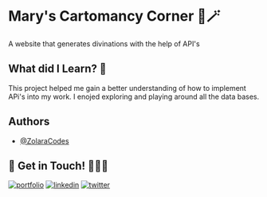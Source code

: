# Mary's Cartomancy Corner 🔮🪄

A  website that generates divinations with the help of API's

##  What did I Learn? 🤔

This project helped me gain a better understanding of how to implement APi's into my work. I enojed exploring and playing around all the data bases.

## Authors

- [@ZolaraCodes](https://github.com/ZolaraCodes)

## 🔗 Get in Touch! 👩🏾‍💻
[![portfolio](https://img.shields.io/badge/my_portfolio-000?style=for-the-badge&logo=ko-fi&logoColor=white)](https://zolaracodes.webflow.io/)
[![linkedin](https://img.shields.io/badge/linkedin-0A66C2?style=for-the-badge&logo=linkedin&logoColor=white)](https://www.linkedin.com/in/rozalyn-d-5b2053b3)
[![twitter](https://img.shields.io/badge/twitter-1DA1F2?style=for-the-badge&logo=twitter&logoColor=white)](https://twitter.com/zolara_png)

